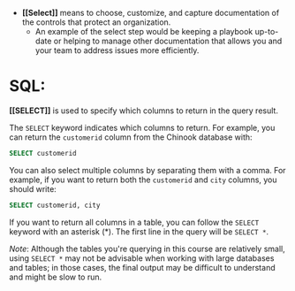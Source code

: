 - **[[Select]]** means to choose, customize, and capture documentation of the controls that protect an organization. 
	- An example of the select step would be keeping a playbook up-to-date or helping to manage other documentation that allows you and your team to address issues more efficiently. 

# SQL:

**[[SELECT]]** is used to specify which columns to return in the query result.

The `SELECT` keyword indicates which columns to return. For example, you can return the `customerid` column from the Chinook database with:

```sql
SELECT customerid
```

You can also select multiple columns by separating them with a comma. For example, if you want to return both the `customerid` and `city` columns, you should write:

```sql
SELECT customerid, city
```

If you want to return all columns in a table, you can follow the `SELECT` keyword with an asterisk (*). The first line in the query will be `SELECT *`.

*Note*: Although the tables you're querying in this course are relatively small, using `SELECT *` may not be advisable when working with large databases and tables; in those cases, the final output may be difficult to understand and might be slow to run.
